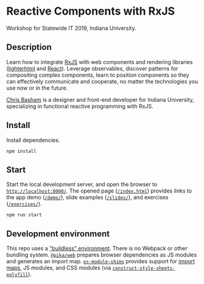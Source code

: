 # Reactive Components with RxJS

Workshop for Statewide IT 2019, Indiana University.

## Description

Learn how to integrate [RxJS](https://github.com/ReactiveX/rxjs) with web components and rendering libraries ([lighterhtml](https://github.com/WebReflection/lighterhtml) and [React](https://reactjs.org/)). Leverage observables, discover patterns for compositing complex components, learn to position components so they can effectively communicate and cooperate, no matter the technologies you use now or in the future.

[Chris Basham](https://bash.am/) is a designer and front-end developer for Indiana University, specializing in functional reactive programming with RxJS.

## Install

Install dependencies.

```
npm install
```

## Start

Start the local development server, and open the browser to [`http://localhost:8000/`](http://localhost:8000/). The opened page ([`/index.html`](./index.html)) provides links to the app demo ([`/demo/`](./demo/)), slide examples ([`/slides/`](./slides/index.html)), and exercises ([`/exercises/`](./exercises/)).

```
npm run start
```

## Development environment

This repo uses a ["buildless" environment](https://dev.to/open-wc/on-the-bleeding-edge-3cb8). There is no Webpack or other bundling system. [`@pika/web`](https://github.com/pikapkg/web) prepares browser dependencies as JS modules and generates an import map. [`es-module-shims`](https://github.com/guybedford/es-module-shims) provides support for [import maps](https://github.com/WICG/import-maps), JS modules, and CSS modules (via [`construct-style-sheets-polyfill`](https://github.com/calebdwilliams/construct-style-sheets)).

